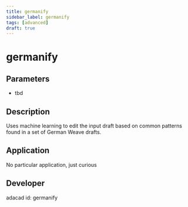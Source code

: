 ```yaml
---
title: germanify
sidebar_label: germanify
tags: [advanced]
draft: true
---
```

# germanify
<!--![file](./img/germanify.png)-->
## Parameters
- tbd
## Description
Uses machine learning to edit the input draft based on common patterns found in a set of German Weave drafts.
## Application
No particular application, just curious
## Developer
adacad id: germanify
